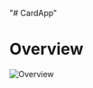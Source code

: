 "# CardApp" 
# Overview

![Overview](https://github.com/NikunjDave/CardApp/blob/master/card_app.gif)
